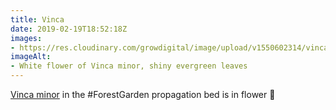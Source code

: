 ```yaml
---
title: Vinca
date: 2019-02-19T18:52:18Z
images: 
- https://res.cloudinary.com/growdigital/image/upload/v1550602314/vinca-84AB6239.jpg
imageAlt: 
- White flower of Vinca minor, shiny evergreen leaves
---
```


[Vinca minor](https://pfaf.org/user/plant.aspx?latinname=Vinca+minor) in the #ForestGarden propagation bed is in flower 🙂
